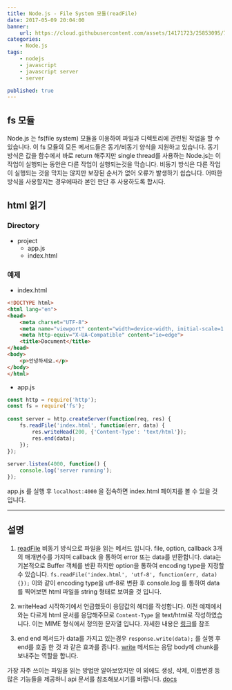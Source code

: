 ```yaml
---
title: Node.js - File System 모듈(readFile)
date: 2017-05-09 20:04:00
banner:
    url: https://cloud.githubusercontent.com/assets/14171723/25853095/7bf3be3a-3506-11e7-8421-0a2287dd6278.png
categories:
    - Node.js
tags:
    - nodejs
    - javascript
    - javascript server
    - server

published: true
---
```


[link1]: https://nodejs.org/api/fs.html#fs_fs_readfile_file_options_callback
[link2]: https://developer.mozilla.org/ko/docs/Web/HTTP/Basics_of_HTTP/MIME_types/Complete_list_of_MIME_types
[link3]: https://nodejs.org/dist/latest-v6.x/docs/api/http.html#http_response_write_chunk_encoding_callback
[link4]: https://nodejs.org/dist/latest-v6.x/docs/api/fs.html

## fs 모듈

Node.js 는 fs(file system) 모듈을 이용하여 파일과 디렉토리에 관련된 작업을 할 수 있습니다. 이 fs 모듈의 모든 메서드들은 동기/비동기 양식을 지원하고 있습니다. 동기 방식은 값을 함수에서 바로 return 해주지만 single thread를 사용하는 Node.js는 이 작업이 실행되는 동안은 다른 작업이 실행되는것을 막습니다. 비동기 방식은 다른 작업이 실행되는 것을 막지는 않지만 보장된 순서가 없어 오류가 발생하기 쉽습니다. 어떠한 방식을 사용할지는 경우에따라 본인 판단 후 사용하도록 합시다.


## html 읽기
### Directory
 * project
   * app.js
   * index.html



### 예제
- index.html
```html
<!DOCTYPE html>
<html lang="en">
<head>
    <meta charset="UTF-8">
    <meta name="viewport" content="width=device-width, initial-scale=1.0">
    <meta http-equiv="X-UA-Compatible" content="ie=edge">
    <title>Document</title>
</head>
<body>
    <p>안녕하세요.</p>
</body>
</html>
```

- app.js
```javascript
const http = require('http');
const fs = require('fs');
　
const server = http.createServer(function(req, res) {
    fs.readFile('index.html', function(err, data) {
        res.writeHead(200, {'Content-Type': 'text/html'});
        res.end(data);
    });
});
　
server.listen(4000, function() {
    console.log('server running');
});
```

app.js 를 실행 후 `localhost:4000` 을 접속하면 index.html 페이지를 볼 수 있을 것 입니다.

---

## 설명

1. [readFile][link1]
    비동기 방식으로 파일을 읽는 메서드 입니다. file, option, callback 3개의 매개변수를 가지며 callback 을 통하여 error 또는 data를 반환합니다.
    data는 기본적으로 Buffer 객체를 반환 하지만 option을 통하여 encoding type을 지정할 수 있습니다.
    `fs.readFile('index.html', 'utf-8', function(err, data) {});` 이와 같이 encoding type을 utf-8로 변환 후 console.log 를 통하여 data를 찍어보면 html 파일을 string 형태로 보여줄 것 입니다.

2. writeHead
    시작하기에서 언급했듯이 응답값의 헤더를 작성합니다. 이전 예제에서와는 다르게 html 문서를 응답해주므로 `Content-Type` 을 text/html로 작성하였습니다.
    이는 MIME 형식에서 정의한 문자열 입니다. 자세한 내용은 [링크][link2]를 참조

3. end
    end 메서드가 data를 가지고 있는경우 `response.write(data);` 를 실행 후 end를 호출 한 것 과 같은 효과를 줍니다. [write][link3] 메서드는 응답 body에 chunk를 보내주는 역할을 합니다.


가장 자주 쓰이는 파일을 읽는 방법만 알아보았지만 이 외에도 생성, 삭제, 이름변경 등 많은 기능들을 제공하니 api 문서를 참조해보시기를 바랍니다.
[docs][link4]
